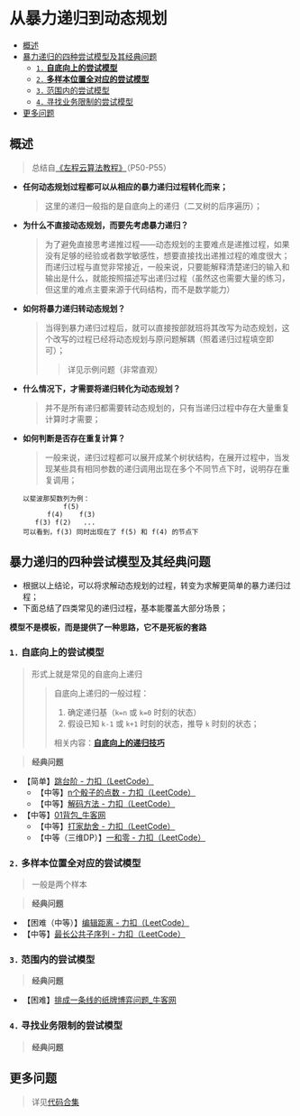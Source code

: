 从暴力递归到动态规划
===

- [概述](#概述)
- [暴力递归的四种尝试模型及其经典问题](#暴力递归的四种尝试模型及其经典问题)
    - [`1.` **自底向上的尝试模型**](#1-自底向上的尝试模型)
    - [`2.` **多样本位置全对应的尝试模型**](#2-多样本位置全对应的尝试模型)
    - [`3.` 范围内的尝试模型](#3-范围内的尝试模型)
    - [`4.` 寻找业务限制的尝试模型](#4-寻找业务限制的尝试模型)
- [更多问题](#更多问题)

## 概述
> 总结自[《左程云算法教程》](https://www.bilibili.com/video/BV1NU4y1M7rF?p=54)（P50-P55）
- **任何动态规划过程都可以从相应的暴力递归过程转化而来；**
    > 这里的递归一般指的是自底向上的递归（二叉树的后序遍历）；
- **为什么不直接动态规划，而要先考虑暴力递归？**
    > 为了避免直接思考递推过程——动态规划的主要难点是递推过程，如果没有足够的经验或者数学敏感性，想要直接找出递推过程的难度很大；而递归过程与直觉非常接近，一般来说，只要能解释清楚递归的输入和输出是什么，就能按照描述写出递归过程（虽然这也需要大量的练习，但这里的难点主要来源于代码结构，而不是数学能力）
- **如何将暴力递归转动态规划？** 
    > 当得到暴力递归过程后，就可以直接按部就班将其改写为动态规划，这个改写的过程已经将动态规划与原问题解耦（照着递归过程填空即可）；
    >> 详见示例问题（非常直观）
- **什么情况下，才需要将递归转化为动态规划？**
    > 并不是所有递归都需要转动态规划的，只有当递归过程中存在大量重复计算时才需要；
- **如何判断是否存在重复计算？**
    > 一般来说，递归过程都可以展开成某个树状结构，在展开过程中，当发现某些具有相同参数的递归调用出现在多个不同节点下时，说明存在重复调用；
    ```
    以斐波那契数列为例：
              f(5)
          f(4)    f(3)
       f(3) f(2)   ...
    可以看到，f(3) 同时出现在了 f(5) 和 f(4) 的节点下
    ```

## 暴力递归的四种尝试模型及其经典问题
- 根据以上结论，可以将求解动态规划的过程，转变为求解更简单的暴力递归过程；
- 下面总结了四类常见的递归过程，基本能覆盖大部分场景；

**模型不是模板，而是提供了一种思路，它不是死板的套路**

### `1.` **自底向上的尝试模型**

> 形式上就是常见的自底向上递归
>> 自底向上递归的一般过程：
>> 1. 确定递归基（`k=n` 或 `k=0` 时刻的状态）
>> 2. 假设已知 `k-1` 或 `k+1` 时刻的状态，推导 `k` 时刻的状态；
>>
>> 相关内容：[**自底向上的递归技巧**](../自底向上的递归技巧（树形DP）)  

> **经典问题**
- 【简单】[跳台阶 - 力扣（LeetCode）](https://leetcode-cn.com/problems/climbing-stairs/)
    - 【中等】[n个骰子的点数 - 力扣（LeetCode）](https://leetcode-cn.com/problems/nge-tou-zi-de-dian-shu-lcof/)
    - 【中等】[解码方法 - 力扣（LeetCode）](https://leetcode-cn.com/problems/decode-ways/)
- 【中等】[01背包_牛客网](https://www.nowcoder.com/practice/2820ea076d144b30806e72de5e5d4bbf)
    - 【中等】[打家劫舍 - 力扣（LeetCode）](https://leetcode-cn.com/problems/house-robber/)
    - 【中等（三维DP）】[一和零 - 力扣（LeetCode）](https://leetcode-cn.com/problems/ones-and-zeroes/)


### `2.` **多样本位置全对应的尝试模型**
> 一般是两个样本

> **经典问题**
- 【困难（中等）】[编辑距离 - 力扣（LeetCode）](https://leetcode-cn.com/problems/edit-distance/)
- 【中等】[最长公共子序列 - 力扣（LeetCode）](https://leetcode-cn.com/problems/longest-common-subsequence/)

### `3.` 范围内的尝试模型

> **经典问题**
- 【困难】[排成一条线的纸牌博弈问题_牛客网](https://www.nowcoder.com/questionTerminal/19c98d950b3347d19f991d10bde12288)

### `4.` 寻找业务限制的尝试模型

> **经典问题**

## 更多问题
> 详见[代码合集](../../../../algorithms/topics/技巧-从暴力递归到动态规划.md)
